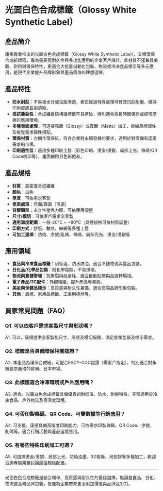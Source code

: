 # 光面白色合成標籤（Glossy White Synthetic Label）

## 產品簡介
康揚專業推出的光面白色合成標籤（Glossy White Synthetic Label），又稱環保合成紙標籤，專為需要高耐久性與多功能應用的企業客戶設計。此材質不僅兼具美觀、耐用與環保特性，更適合大批量自動化包裝、物流或冷凍食品標示等多元應用，是現代企業提升品牌形象與產品價值的理想選擇。

## 產品特性

- **防水耐刮**：不易被水分或油脂滲透，表面經過特殊處理可有效抗刮耐磨，維持印刷資訊長期清晰。
- **高抗撕裂性**：合成纖維結構讓標籤不易撕破，特別適合需長時間保存或經常摩擦的應用環境。
- **多種表面處理**：可選擇亮面（Glossy）或霧面（Matte）加工，根據品牌調性及視覺需求彈性搭配。
- **環保材質**：亦稱作環保紙，符合企業對永續發展的要求，適用於對環保有認證需求的市場。
- **印刷適性佳**：適用多種印刷工藝（彩色印刷、燙金/燙銀、局部上光、條碼/QR Code噴印等），畫面細緻且色彩飽和。

## 產品規格

- **材質**：高密度合成纖維
- **顏色**：白色
- **厚度**：可依需求客製
- **表面處理**：亮面/霧面（可選）
- **背膠類型**：永久性壓克力膠、可依應用調整
- **尺寸/模切**：可依客戶需求全客製
- **適用溫度範圍**：一般-20°C ~ +80°C（具體規格可依材質調整）
- **印刷方式**：膠版、數位、絲網等多種工藝
- **可加工選項**：防偽、序號/亂碼、條碼、局部亮光、燙金/燙銀等

## 應用領域

- **食品與冷凍食品標籤**：耐低溫、防水防油，適合冷鏈物流與食品包裝。
- **日化品/化學品包裝**：耐化學腐蝕，不易損壞。
- **物流與倉儲管理**：抗撕裂與耐磨耗，適合自動貼標與高週轉場域。
- **電子產品/3C配件**：外觀精緻，提升產品專業感。
- **美妝與保健品標示**：高質感與耐久性兼備，適合高端品牌形象包裝。
- **其他**：酒標、家用品標籤、工業用標示等。

## 買家常見問題（FAQ）

### Q1. 可以依客戶需求客製尺寸與形狀嗎？
A1. 可以，康揚提供全客製化尺寸、形狀及模切服務，滿足各類包裝及標示需求。

### Q2. 標籤是否具備環保相關認證？
A2. 本產品為環保合成紙，可配合FSC®-COC認證（需客戶指定），特別適合對永續要求嚴格的歐洲、日本市場。

### Q3. 此標籤適合冷凍環境或戶外應用嗎？
A3. 適合。光面白色合成標籤具備優異的耐低溫、防水、耐刮特性，非常適用於冷凍食品、戶外物流及高濕度環境。

### Q4. 可否印製條碼、QR Code、可變數據等行銷應用？
A4. 可支援。康揚具備高精度印刷能力，可依需求印製條碼、QR Code、序號、亂碼等，適合行銷活動與產品追蹤應用。

### Q5. 有哪些特殊印刷加工可選？
A5. 可選擇燙金/燙銀、局部上光、防偽油墨、3D視覺、局部膠等多種加工，歡迎洽詢專屬業務討論最佳規格配置。

---

光面白色合成標籤是結合環保、高質感與耐久性的最佳選擇，無論是食品、日化、物流或高端品牌包裝，皆能為企業帶來更高附加價值與品牌競爭力。